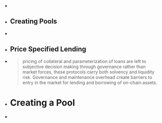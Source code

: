 -
- ## Creating Pools
-
- Price Specified Lending
	-
- > pricing of collateral and parameterization of loans are left to subjective decision making through governance rather than market forces, these protocols carry both solvency and liquidity risk. Governance and maintenance overhead create barriers to entry in the market for lending and borrowing of on-chain assets.
- # Creating a Pool
-
